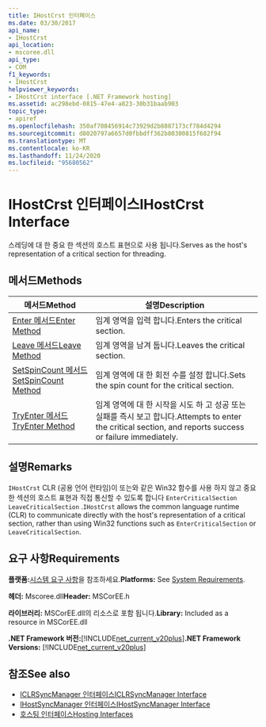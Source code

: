 ```yaml
---
title: IHostCrst 인터페이스
ms.date: 03/30/2017
api_name:
- IHostCrst
api_location:
- mscoree.dll
api_type:
- COM
f1_keywords:
- IHostCrst
helpviewer_keywords:
- IHostCrst interface [.NET Framework hosting]
ms.assetid: ac298ebd-0815-47e4-a823-30b31baab903
topic_type:
- apiref
ms.openlocfilehash: 350af708456914c73929d2b8887173cf784d4294
ms.sourcegitcommit: d8020797a6657d0fbbdff362b80300815f682f94
ms.translationtype: MT
ms.contentlocale: ko-KR
ms.lasthandoff: 11/24/2020
ms.locfileid: "95680562"
---
```

# <a name="ihostcrst-interface"></a><span data-ttu-id="31071-102">IHostCrst 인터페이스</span><span class="sxs-lookup"><span data-stu-id="31071-102">IHostCrst Interface</span></span>

<span data-ttu-id="31071-103">스레딩에 대 한 중요 한 섹션의 호스트 표현으로 사용 됩니다.</span><span class="sxs-lookup"><span data-stu-id="31071-103">Serves as the host's representation of a critical section for threading.</span></span>  
  
## <a name="methods"></a><span data-ttu-id="31071-104">메서드</span><span class="sxs-lookup"><span data-stu-id="31071-104">Methods</span></span>  
  
|<span data-ttu-id="31071-105">메서드</span><span class="sxs-lookup"><span data-stu-id="31071-105">Method</span></span>|<span data-ttu-id="31071-106">설명</span><span class="sxs-lookup"><span data-stu-id="31071-106">Description</span></span>|  
|------------|-----------------|  
|[<span data-ttu-id="31071-107">Enter 메서드</span><span class="sxs-lookup"><span data-stu-id="31071-107">Enter Method</span></span>](ihostcrst-enter-method.md)|<span data-ttu-id="31071-108">임계 영역을 입력 합니다.</span><span class="sxs-lookup"><span data-stu-id="31071-108">Enters the critical section.</span></span>|  
|[<span data-ttu-id="31071-109">Leave 메서드</span><span class="sxs-lookup"><span data-stu-id="31071-109">Leave Method</span></span>](ihostcrst-leave-method.md)|<span data-ttu-id="31071-110">임계 영역을 남겨 둡니다.</span><span class="sxs-lookup"><span data-stu-id="31071-110">Leaves the critical section.</span></span>|  
|[<span data-ttu-id="31071-111">SetSpinCount 메서드</span><span class="sxs-lookup"><span data-stu-id="31071-111">SetSpinCount Method</span></span>](ihostcrst-setspincount-method.md)|<span data-ttu-id="31071-112">임계 영역에 대 한 회전 수를 설정 합니다.</span><span class="sxs-lookup"><span data-stu-id="31071-112">Sets the spin count for the critical section.</span></span>|  
|[<span data-ttu-id="31071-113">TryEnter 메서드</span><span class="sxs-lookup"><span data-stu-id="31071-113">TryEnter Method</span></span>](ihostcrst-tryenter-method.md)|<span data-ttu-id="31071-114">임계 영역에 대 한 시작을 시도 하 고 성공 또는 실패를 즉시 보고 합니다.</span><span class="sxs-lookup"><span data-stu-id="31071-114">Attempts to enter the critical section, and reports success or failure immediately.</span></span>|  
  
## <a name="remarks"></a><span data-ttu-id="31071-115">설명</span><span class="sxs-lookup"><span data-stu-id="31071-115">Remarks</span></span>  

 <span data-ttu-id="31071-116">`IHostCrst` CLR (공용 언어 런타임)이 또는와 같은 Win32 함수를 사용 하지 않고 중요 한 섹션의 호스트 표현과 직접 통신할 수 있도록 합니다 `EnterCriticalSection` `LeaveCriticalSection` .</span><span class="sxs-lookup"><span data-stu-id="31071-116">`IHostCrst` allows the common language runtime (CLR) to communicate directly with the host's representation of a critical section, rather than using Win32 functions such as `EnterCriticalSection` or `LeaveCriticalSection`.</span></span>  
  
## <a name="requirements"></a><span data-ttu-id="31071-117">요구 사항</span><span class="sxs-lookup"><span data-stu-id="31071-117">Requirements</span></span>  

 <span data-ttu-id="31071-118">**플랫폼:**[시스템 요구 사항](../../get-started/system-requirements.md)을 참조하세요.</span><span class="sxs-lookup"><span data-stu-id="31071-118">**Platforms:** See [System Requirements](../../get-started/system-requirements.md).</span></span>  
  
 <span data-ttu-id="31071-119">**헤더:** Mscoree.dll</span><span class="sxs-lookup"><span data-stu-id="31071-119">**Header:** MSCorEE.h</span></span>  
  
 <span data-ttu-id="31071-120">**라이브러리:** MSCorEE.dll의 리소스로 포함 됩니다.</span><span class="sxs-lookup"><span data-stu-id="31071-120">**Library:** Included as a resource in MSCorEE.dll</span></span>  
  
 <span data-ttu-id="31071-121">**.NET Framework 버전:**[!INCLUDE[net_current_v20plus](../../../../includes/net-current-v20plus-md.md)]</span><span class="sxs-lookup"><span data-stu-id="31071-121">**.NET Framework Versions:** [!INCLUDE[net_current_v20plus](../../../../includes/net-current-v20plus-md.md)]</span></span>  
  
## <a name="see-also"></a><span data-ttu-id="31071-122">참조</span><span class="sxs-lookup"><span data-stu-id="31071-122">See also</span></span>

- [<span data-ttu-id="31071-123">ICLRSyncManager 인터페이스</span><span class="sxs-lookup"><span data-stu-id="31071-123">ICLRSyncManager Interface</span></span>](iclrsyncmanager-interface.md)
- [<span data-ttu-id="31071-124">IHostSyncManager 인터페이스</span><span class="sxs-lookup"><span data-stu-id="31071-124">IHostSyncManager Interface</span></span>](ihostsyncmanager-interface.md)
- [<span data-ttu-id="31071-125">호스팅 인터페이스</span><span class="sxs-lookup"><span data-stu-id="31071-125">Hosting Interfaces</span></span>](hosting-interfaces.md)
